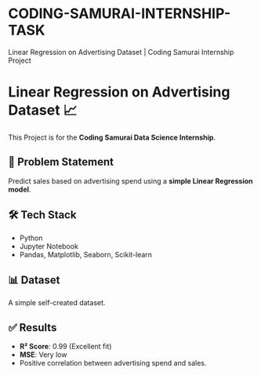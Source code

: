 # CODING-SAMURAI-INTERNSHIP-TASK
Linear Regression on Advertising Dataset | Coding Samurai Internship Project

# Linear Regression on Advertising Dataset 📈
This Project is for the **Coding Samurai Data Science Internship**.

## 📌 Problem Statement
Predict sales based on advertising spend using a **simple Linear Regression model**.

## 🛠️ Tech Stack
- Python 
- Jupyter Notebook 
- Pandas, Matplotlib, Seaborn, Scikit-learn

## 📊 Dataset
A simple self-created dataset.

## ✅ Results
- **R² Score**: 0.99 (Excellent fit)
- **MSE**: Very low
- Positive correlation between advertising spend and sales.
